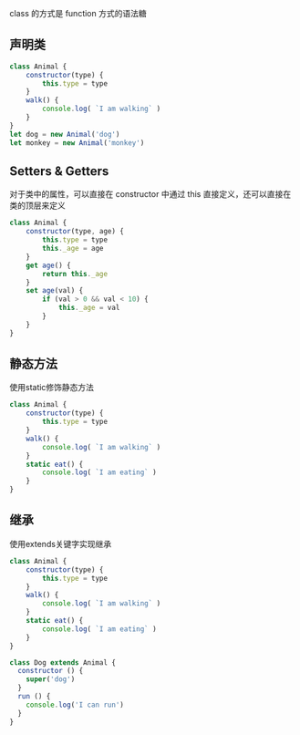 class 的方式是 function 方式的语法糖

## 声明类

```js
class Animal {
    constructor(type) {
        this.type = type
    }
    walk() {
        console.log( `I am walking` )
    }
}
let dog = new Animal('dog')
let monkey = new Animal('monkey')
```

## Setters & Getters

对于类中的属性，可以直接在 constructor 中通过 this 直接定义，还可以直接在类的顶层来定义

```js
class Animal {
    constructor(type, age) {
        this.type = type
        this._age = age
    }
    get age() {
        return this._age
    }
    set age(val) {
        if (val > 0 && val < 10) {
            this._age = val
        }
    }
}
```

## 静态方法

使用static修饰静态方法

```js
class Animal {
    constructor(type) {
        this.type = type
    }
    walk() {
        console.log( `I am walking` )
    }
    static eat() {
        console.log( `I am eating` )
    }
}
```

## 继承

使用extends关键字实现继承

```js
class Animal {
    constructor(type) {
        this.type = type
    }
    walk() {
        console.log( `I am walking` )
    }
    static eat() {
        console.log( `I am eating` )
    }
}

class Dog extends Animal {
  constructor () {
    super('dog')
  }
  run () {
    console.log('I can run')
  }
}
```

# 